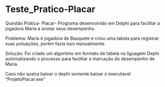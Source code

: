 # Teste_Pratico-Placar
Questão Prática- Placar- Programa desenvolvido em Delphi para facilitar a jogadora Maria a anotar seus desempenho.

Problema: Maria é jogadora de Basquete e criou uma tabela para registrar suas potuações, porém fazia isso manualmente.

Solução: Foi criado um algortimo em formato de tabela na liguagem Dephi automatizando o processo para facilitar a marcação do desempenho de Maria. 

Caso não queira baixar o dephi somente baixar o executavel "ProjetoPlacar.exe"

